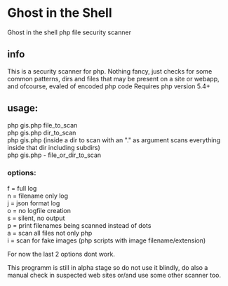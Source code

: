 # Ghost in the Shell
Ghost in the shell php file security scanner

## info
This is a security scanner for php. Nothing fancy, just checks for some 
common patterns, dirs and files that may be present on a site or webapp, 
and ofcourse, evaled of encoded php code 
Requires php version 5.4+

## usage:

php gis.php file_to_scan  
php gis.php dir_to_scan  
php gis.php (inside a dir to scan with an "." as argument scans everything inside that dir including subdirs)  
php gis.php -<options> file_or_dir_to_scan  

### options:

f = full log  
n = filename only log  
j = json format log  
o = no logfile creation  
s = silent, no output  
p = print filenames being scanned instead of dots  
a = scan all files not only php  
i = scan for fake images (php scripts with image filename/extension)  

For now the last 2 options dont work.

This programm is still in alpha stage so do not use it blindly, do also a manual check in suspected web sites or/and use some other scanner too.
